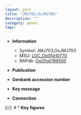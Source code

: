 ```yaml
---
layout: post
title: "JMJ703,OsJMJ703"
description: ""
category: genes
tags: 
---
```


* **Information**  
    + Symbol: JMJ703,OsJMJ703  
    + MSU: [LOC_Os05g10770](http://rice.uga.edu/cgi-bin/ORF_infopage.cgi?orf=LOC_Os05g10770)  
    + RAPdb: [Os05g0196500](http://rapdb.dna.affrc.go.jp/viewer/gbrowse_details/irgsp1?name=Os05g0196500)  

* **Publication**  

* **Genbank accession number**  

* **Key message**  

* **Connection**  

[//]: # * **Key figures**  


